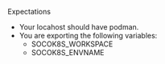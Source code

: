 Expectations

- Your locahost should have podman.
- You are exporting the following variables:
  - SOCOK8S_WORKSPACE
  - SOCOK8S_ENVNAME
